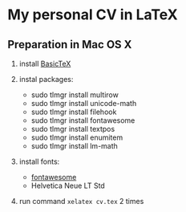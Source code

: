 # My personal CV in LaTeX

## Preparation in Mac OS X

1. install [BasicTeX](http://www.tug.org/mactex/morepackages.html)

2. instal packages:
	- sudo tlmgr install multirow
	- sudo tlmgr install unicode-math
	- sudo tlmgr install filehook
	- sudo tlmgr install fontawesome
	- sudo tlmgr install textpos
	- sudo tlmgr install enumitem
	- sudo tlmgr install lm-math

3. install fonts:
	- [fontawesome](http://fortawesome.github.io/Font-Awesome/)
	- Helvetica Neue LT Std
	
4. run command `xelatex cv.tex` 2 times